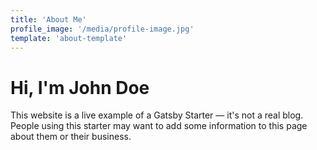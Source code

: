 ```yaml
---
title: 'About Me'
profile_image: '/media/profile-image.jpg'
template: 'about-template'
---
```


# Hi, I'm John Doe

This website is a live example of a Gatsby Starter — it's not a real blog.
People using this starter may want to add some information to this page about them or their business.


